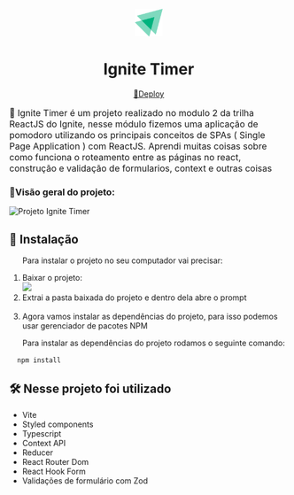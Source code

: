 <p align="center">
  <img src="./src/assets/logo-ignite.svg" alt="Logo do Ignite" width="50" height="50">
</p>
<h1 align="center">Ignite Timer</h1>

<p align="center">
  <a href="https://ignite-timer-ruddy.vercel.app/">👾Deploy</a>
</p>

<p style="font-size: 16px"> 📝 Ignite Timer é um projeto realizado no modulo 2 da trilha ReactJS do Ignite, nesse módulo fizemos uma aplicação de pomodoro utilizando os principais conceitos de SPAs ( Single Page Application ) com ReactJS. Aprendi muitas coisas sobre como funciona o roteamento entre as páginas no react, construção e validação de formularios, context e outras coisas
</p>

<h3>📌Visão geral do projeto:</h3>

![Projeto Ignite Timer](./public/ignite-timer.gif)

## 🔧 Instalação
<ol>
  <p>
  Para instalar o projeto no seu computador vai precisar: 
  </p>
  <li>Baixar o projeto:</li>
  <img src="./public/baixar.png" width="280"> <br>

  <li>Extrai a pasta baixada do projeto e dentro dela abre o prompt </li> <br>

  <li>Agora vamos instalar as dependências do projeto, para isso podemos usar gerenciador de pacotes NPM</li>
  <p>Para instalar as dependências do projeto rodamos o seguinte comando:</p>
</ol>

  ```sh
    npm install
  ```

## 🛠️ Nesse projeto foi utilizado

<ul>
<li>Vite</li>
<li>Styled components</li>
<li>Typescript</li>
<li>Context API </li>
<li>Reducer </li>
<li>React Router Dom </li>
<li>React Hook Form </li>
<li>Validações de formulário com Zod</li>
</ul>